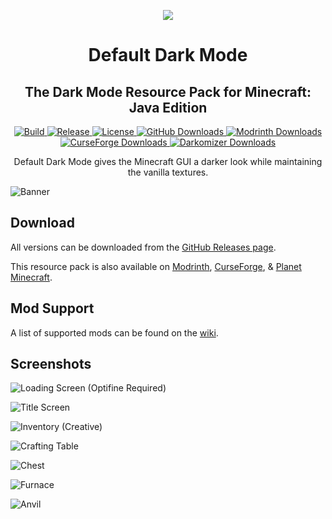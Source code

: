 <p align="center">
    <img src="pack.png" />
    <h1 align="center">Default Dark Mode</h1>
    <h2 align="center">The Dark Mode Resource Pack for Minecraft: Java Edition</h2>
</p>

<p align="center">
    <a aria-label="Build" href="https://github.com/nebuIr/Default-Dark-Mode/actions">
        <img alt="Build" src="https://img.shields.io/github/actions/workflow/status/nebuIr/Default-Dark-Mode/optimize.yml">
    </a>
    <a aria-label="Release" href="https://github.com/nebuIr/Default-Dark-Mode/releases/latest">
        <img alt="Release" src="https://img.shields.io/github/v/release/nebuIr/Default-Dark-Mode">
    </a>
    <a aria-label="License" href="https://creativecommons.org/licenses/by-nc-sa/4.0/">
        <img alt="License" src="https://img.shields.io/badge/license-CC%20BY--NC--SA%204.0-brightgreen.svg">
    </a>
    <a aria-label="GitHub Downloads" href="https://github.com/nebuIr/Default-Dark-Mode/releases">
        <img alt="GitHub Downloads" src="https://img.shields.io/github/downloads/nebuIr/Default-Dark-Mode/total?logo=github">
    </a>
    <a aria-label="Modrinth Downloads" href="https://modrinth.com/resourcepack/default-dark-mode/versions">
        <img alt="Modrinth Downloads" src="https://img.shields.io/modrinth/dt/6SLU7tS5?logo=modrinth&logoColor=fff">
    </a>
    <a aria-label="CurseForge Downloads" href="https://www.curseforge.com/minecraft/texture-packs/default-dark-mode/files">
        <img alt="CurseForge Downloads" src="https://img.shields.io/curseforge/dt/349116?logo=curseforge&logoColor=fff">
    </a>
    <a aria-label="Darkomizer Downloads" href="https://darkomizer.com">
        <img alt="Darkomizer Downloads" src="https://img.shields.io/endpoint?url=https://api.darkomizer.com/shields/downloads/darkomizer">
    </a>
</p>

<p align="center">
    Default Dark Mode gives the Minecraft GUI a darker look while maintaining the vanilla textures.
</p>

![Banner](https://i.imgur.com/p9lNs6l.png)

## Download

All versions can be downloaded from the [GitHub Releases page](https://github.com/nebuIr/Default-Dark-Mode/releases).

This resource pack is also available on [Modrinth](https://modrinth.com/resourcepack/default-dark-mode), [CurseForge](https://curseforge.com/minecraft/texture-packs/default-dark-mode), & [Planet Minecraft](https://planetminecraft.com/texture_pack/default-dark-mode).

## Mod Support

A list of supported mods can be found on the [wiki](https://github.com/nebuIr/Default-Dark-Mode/wiki/Mod-support).

## Screenshots

![Loading Screen (Optifine Required)](https://i.imgur.com/2GKuNUE.png)

![Title Screen](https://i.imgur.com/VFzY5qe.png)

![Inventory (Creative)](https://i.imgur.com/7UPrk5X.png)

![Crafting Table](https://i.imgur.com/3gA1GHt.png)

![Chest](https://i.imgur.com/itTFT9w.png)

![Furnace](https://i.imgur.com/yhpuzBc.png)

![Anvil](https://i.imgur.com/xkHTdLG.png)
